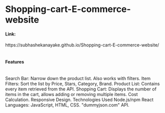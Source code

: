 # Shopping-cart-E-commerce-website

<h4>Link:</h4>
https://subhashekanayake.github.io/Shopping-cart-E-commerce-website/
<br><br>
<h4>Features</h4> <br>
Search Bar: Narrow down the product list. Also works with filters.
Item Filters: Sort the list by Price, Stars, Category, Brand.
Product List: Contains every item retrieved from the API.
Shopping Cart: Displays the number of items in the cart, allows adding or removing multiple items.
Cost Calculation.
Responsive Design.
Technologies Used
Node.js/npm
React
Languages: JavaScript, HTML, CSS.
"dummyjson.com" API.
